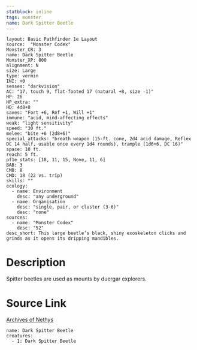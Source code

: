 ```yaml
---
statblock: inline
tags: monster
name: Dark Spitter Beetle
---
```

```statblock
layout: Basic Pathfinder 1e Layout
source:  "Monster Codex"
Monster_CR: 3
name: Dark Spitter Beetle
Monster_XP: 800
alignment: N
size: Large
type: vermin
INI: +0
senses: "darkvision"
AC: "17, touch 9, flat-footed 17 (natural +8, size -1)"
HP: 26
HP_extra: ""
HD: 4d8+8
saves: "Fort +6, Ref +1, Will +1"
immune: "acid, mind-affecting effects"
weak: "light sensitivity"
speed: "30 ft."
melee: "bite +6 (2d8+6)"
special_attacks: "breath weapon (15-ft. cone, 2d4 acid damage, Reflex DC 14 half, usable once every 1d4 rounds), trample (1d6+6, DC 16)"
space: 10 ft.
reach: 5 ft.
pf1e_stats: [18, 11, 15, None, 11, 6]
BAB: 3
CMB: 8
CMD: 18 (22 vs. trip)
skills: ""
ecology:
  - name: Environment
    desc: "any underground"
  - name: Organisation
    desc: "single, pair, or cluster (3-6)"
    desc: "none"
sources:
  - name: "Monster Codex"
    desc: "52"
desc_short: This large beetle’s black, shiny exoskeleton clicks and grinds as it opens its dripping mandibles.
```
# Description
Spitter beetles are used as mounts by duergar explorers.
# Source Link
[Archives of Nethys](https://aonprd.com/MonsterDisplay.aspx?ItemName=Dark%20Spitter%20Beetle)
```encounter-table
name: Dark Spitter Beetle
creatures:
  - 1: Dark Spitter Beetle
```
